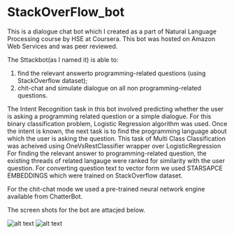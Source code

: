 # StackOverFlow_bot
This is a dialogue chat bot which I created as a part of Natural Language Processing course by HSE at Coursera. This bot was hosted on Amazon Web Services and was peer reviewed.


The Sttackbot(as I named it) is able to:
1) find the relevant answerto programming-related questions (using StackOverflow dataset);
2) chit-chat and simulate dialogue on all non programming-related questions.


The Intent Recognition task in this bot involved predicting whether the user is asking a programming related question or a simple dialogue. For this binary classification problem, Logistic Regression algorithm was used.
Once the intent is known, the next task is to find the programming language  about which the user is asking the question. This task of Multi Class Classification was acheived using OneVsRestClassifier wrapper over LogisticRegression
For finding the relevant answer to programming-related question, the existing threads of related langauge were ranked for similarity with the user question. For converting question text to vector form we used STARSAPCE EMBEDDINGS which were trained on StackOverflow dataset.
 
For the chit-chat mode we used a pre-trained neural network engine available from ChatterBot.



The screen shots for the bot are attacjed below.

![alt text](https://github.com/gmt20/StackOverFlow_bot/blob/master/Screenshot_20190710-121348.png)
![alt text](https://github.com/gmt20/StackOverFlow_bot/blob/master/Screenshot_20190710-121444.png)


